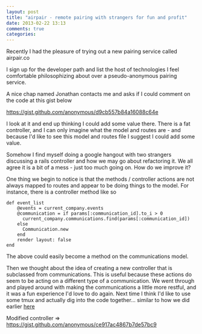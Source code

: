 ```yaml
---
layout: post
title: "airpair - remote pairing with strangers for fun and profit"
date: 2013-02-22 13:13
comments: true
categories:
---
```


Recently I had the pleasure of trying out a new pairing service called airpair.co

I sign up for the developer path and list the host of technologies I feel comfortable philosophizing about over a pseudo-anonymous pairing service.

A nice chap named Jonathan contacts me and asks if I could comment on the code at this gist below

https://gist.github.com/anonymous/d9cb557b84a16088c64e

I look at it and end up thinking I could add some value there.  There is a fat controller, and I can only imagine what the model and routes are - and because I'd like to see this model and routes file I suggest I could add some value.

Somehow I find myself doing a google hangout with two strangers discussing a rails controller and how we may go about refactoring it.  We all agree it is a bit of a mess - just too much going on.  How do we improve it?

One thing we begin to notice is that the methods / controller actions are not always mapped to routes and appear to be doing things to the model.  For instance, there is a controller method like so

    def event_list
        @events = current_company.events
        @communication = if params[:communication_id].to_i > 0
          current_company.communications.find(params[:communication_id])
        else
          Communication.new
        end
        render layout: false
    end

The above could easily become a method on the communications model.

Then we thought about the idea of creating a new controller that is subclassed from communications.  This is useful because these actions do seem to be acting on a different type of a communication.  We went through and played around with making the communications a little more restful, and it was a fun experience I'd love to do again.  Next time I think I'd like to use some tmux and actually dig into the code together... similar to how we did earlier <a href="{{ page.previous['url'] }}"> here </a>

Modified controller => https://gist.github.com/anonymous/ce917ac4867b7de57bc9

